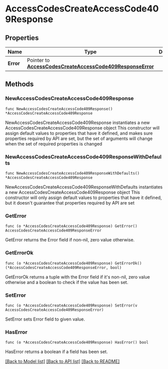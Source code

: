 # AccessCodesCreateAccessCode409Response

## Properties

Name | Type | Description | Notes
------------ | ------------- | ------------- | -------------
**Error** | Pointer to [**AccessCodesCreateAccessCode409ResponseError**](AccessCodesCreateAccessCode409ResponseError.md) |  | [optional] 

## Methods

### NewAccessCodesCreateAccessCode409Response

`func NewAccessCodesCreateAccessCode409Response() *AccessCodesCreateAccessCode409Response`

NewAccessCodesCreateAccessCode409Response instantiates a new AccessCodesCreateAccessCode409Response object
This constructor will assign default values to properties that have it defined,
and makes sure properties required by API are set, but the set of arguments
will change when the set of required properties is changed

### NewAccessCodesCreateAccessCode409ResponseWithDefaults

`func NewAccessCodesCreateAccessCode409ResponseWithDefaults() *AccessCodesCreateAccessCode409Response`

NewAccessCodesCreateAccessCode409ResponseWithDefaults instantiates a new AccessCodesCreateAccessCode409Response object
This constructor will only assign default values to properties that have it defined,
but it doesn't guarantee that properties required by API are set

### GetError

`func (o *AccessCodesCreateAccessCode409Response) GetError() AccessCodesCreateAccessCode409ResponseError`

GetError returns the Error field if non-nil, zero value otherwise.

### GetErrorOk

`func (o *AccessCodesCreateAccessCode409Response) GetErrorOk() (*AccessCodesCreateAccessCode409ResponseError, bool)`

GetErrorOk returns a tuple with the Error field if it's non-nil, zero value otherwise
and a boolean to check if the value has been set.

### SetError

`func (o *AccessCodesCreateAccessCode409Response) SetError(v AccessCodesCreateAccessCode409ResponseError)`

SetError sets Error field to given value.

### HasError

`func (o *AccessCodesCreateAccessCode409Response) HasError() bool`

HasError returns a boolean if a field has been set.


[[Back to Model list]](../README.md#documentation-for-models) [[Back to API list]](../README.md#documentation-for-api-endpoints) [[Back to README]](../README.md)


